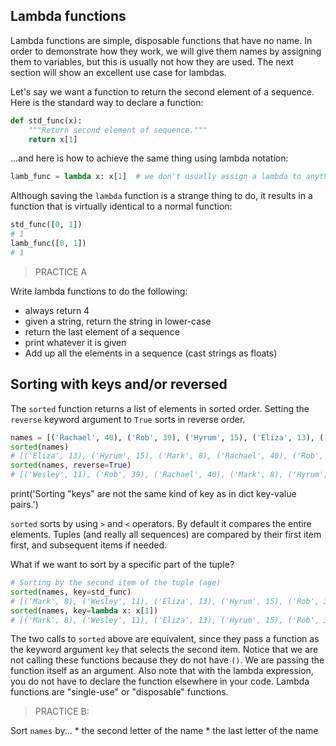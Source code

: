 ## Lambda functions

Lambda functions are simple, disposable functions that have no name. In order
to demonstrate how they work, we will give them names by assigning them to
variables, but this is usually not how they are used. The next section will
show an excellent use case for lambdas.

Let's say we want a function to return the second element of a sequence.
Here is the standard way to declare a function:

```python
def std_func(x):
    """Return second element of sequence."""
    return x[1]
```

...and here is how to achieve the same thing using lambda notation:

```python
lamb_func = lambda x: x[1]  # we don't usually assign a lambda to anything
```

Although saving the `lambda` function is a strange thing to do, it results in a
function that is virtually identical to a normal function:
 
```python
std_func([0, 1])
# 1
lamb_func([0, 1])
# 1
```

> PRACTICE A

Write lambda functions to do the following:
  * always return 4
  * given a string, return the string in lower-case
  * return the last element of a sequence
  * print whatever it is given
  * Add up all the elements in a sequence (cast strings as floats)

## Sorting with keys and/or reversed

The `sorted` function returns a list of elements in sorted order. Setting the
`reverse` keyword argument to `True` sorts in reverse order.

```python
names = [('Rachael', 40), ('Rob', 39), ('Hyrum', 15), ('Eliza', 13), ('Wesley', 11), ('Mark', 8)]
sorted(names)
# [('Eliza', 13), ('Hyrum', 15), ('Mark', 8), ('Rachael', 40), ('Rob', 39), ('Wesley', 11)]
sorted(names, reverse=True)
# [('Wesley', 11), ('Rob', 39), ('Rachael', 40), ('Mark', 8), ('Hyrum', 15), ('Eliza', 13)]
```

print('Sorting "keys" are not the same kind of key as in dict key-value pairs.')

`sorted` sorts by using `>` and `<` operators. By default it compares the
entire elements. Tuples (and really all sequences) are compared by their first
item first, and subsequent items if needed.

What if we want to sort by a specific part of the tuple?

```python
# Sorting by the second item of the tuple (age)
sorted(names, key=std_func)
# [('Mark', 8), ('Wesley', 11), ('Eliza', 13), ('Hyrum', 15), ('Rob', 39), ('Rachael', 40)]
sorted(names, key=lambda x: x[1])  
# [('Mark', 8), ('Wesley', 11), ('Eliza', 13), ('Hyrum', 15), ('Rob', 39), ('Rachael', 40)]
```

The two calls to `sorted` above are equivalent, since they pass a function as
the keyword argument `key` that selects the second item. Notice that we are not
calling these functions because they do not have `()`. We are passing the
function itself as an argument. Also note that with the lambda expression, you
do not have to declare the function elsewhere in your code. Lambda functions
are "single-use" or "disposable" functions.

> PRACTICE B:

Sort `names` by...
    * the second letter of the name
    * the last letter of the name
